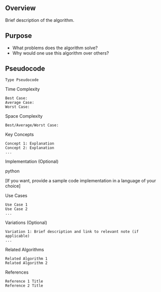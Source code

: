 ## Overview

Brief description of the algorithm.

## Purpose

- What problems does the algorithm solve?
- Why would one use this algorithm over others?

## Pseudocode

	Type Pseudocode 

Time Complexity

	Best Case:
    Average Case:
    Worst Case:

Space Complexity

    Best/Average/Worst Case:

Key Concepts

    Concept 1: Explanation
    Concept 2: Explanation
    ...

Implementation (Optional)

python

[If you want, provide a sample code implementation in a language of your choice]

Use Cases

    Use Case 1
    Use Case 2
    ...

Variations (Optional)

    Variation 1: Brief description and link to relevant note (if applicable)
    ...

Related Algorithms

    Related Algorithm 1
    Related Algorithm 2

References

    Reference 1 Title
    Reference 2 Title

